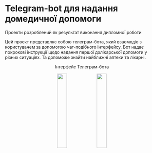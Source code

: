 # Telegram-bot для надання домедичної допомоги

Проекти розроблений як результат виконання дипломної роботи

Цей проект представляє собою телеграм-бота, який взаємодіє з користувачем за допомогою чат-подібного інтерфейсу. Бот надає покрокові інструкції щодо надання першої долікарської допомоги у різних ситуаціях. Та допоможе знайти найближчі аптеки та лікарні.

<p align="center">Інтерфейс Телеграм-бота</p>
<p align="center">
  <img src="https://github.com/oleksii-nevmerzhytskiy/telegram-bot-of-first-aid/assets/79115015/8f93e94a-0997-4c6c-9bec-a2c3913c9d8e"  width="25%" height="25%">

  <img src="https://github.com/oleksii-nevmerzhytskiy/telegram-bot-of-first-aid/assets/79115015/385a9ef8-f0ed-414f-ad4b-2718c6cb8500"  width="25%" height="25%">
</p>
